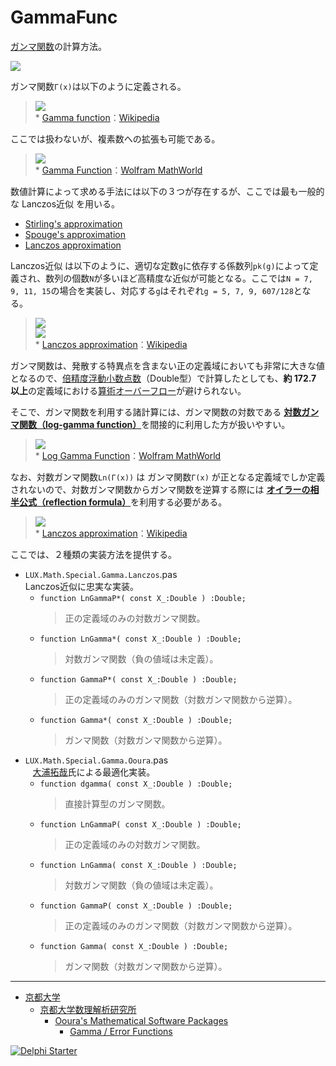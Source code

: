 # GammaFunc
[ガンマ関数](https://ja.wikipedia.org/wiki/ガンマ関数)の計算方法。

![](https://media.githubusercontent.com/media/LUXOPHIA/GammaFunc/master/--------/Gamma.png)

ガンマ関数`Γ(x)`は以下のように定義される。

> ![](https://wikimedia.org/api/rest_v1/media/math/render/svg/d40bd2656c5d261718de71dc3c623e3669bcc480)  
> \* [Gamma function](https://en.wikipedia.org/wiki/Gamma_function)：[Wikipedia](https://en.wikipedia.org)

ここでは扱わないが、複素数への拡張も可能である。

> ![](http://mathworld.wolfram.com/images/interactive/GammaReImAbs.gif)  
> \* [Gamma Function](http://mathworld.wolfram.com/GammaFunction.html)：[Wolfram MathWorld](http://mathworld.wolfram.com)

数値計算によって求める手法には以下の３つが存在するが、ここでは最も一般的な Lanczos近似 を用いる。
* [Stirling's approximation](https://ja.wikipedia.org/wiki/スターリングの近似)
* [Spouge's approximation](https://en.wikipedia.org/wiki/Spouge%27s_approximation)
* [Lanczos approximation](https://en.wikipedia.org/wiki/Lanczos_approximation)

Lanczos近似 は以下のように、適切な定数`g`に依存する係数列`pk(g)`によって定義され、数列の個数`N`が多いほど高精度な近似が可能となる。ここでは`N = 7, 9, 11, 15`の場合を実装し、対応する`g`はそれぞれ`g = 5, 7, 9, 607/128`となる。 

> ![](https://wikimedia.org/api/rest_v1/media/math/render/svg/d69a2c80753172cbeac791e9a2b087ff58ba7d84)  
> ![](https://wikimedia.org/api/rest_v1/media/math/render/svg/63215a71cb9d0058b928f302856859a89045acd2)  
> \* [Lanczos approximation](https://en.wikipedia.org/wiki/Lanczos_approximation)：[Wikipedia](https://en.wikipedia.org)

ガンマ関数は、発散する特異点を含まない正の定義域においても非常に大きな値となるので、[倍精度浮動小数点数](https://ja.wikipedia.org/wiki/倍精度浮動小数点数)（Double型）で計算したとしても、**約 172.7 以上**の定義域における[算術オーバーフロー](https://ja.wikipedia.org/wiki/算術オーバーフロー)が避けられない。


そこで、ガンマ関数を利用する諸計算には、ガンマ関数の対数である [**対数ガンマ関数（log-gamma function）**](https://en.wikipedia.org/wiki/Gamma_function#The_log-gamma_function)を間接的に利用した方が扱いやすい。

> ![](http://mathworld.wolfram.com/images/interactive/LogGammaReImAbs.gif)  
> \* [Log Gamma Function](http://mathworld.wolfram.com/LogGammaFunction.html)：[Wolfram MathWorld](http://mathworld.wolfram.com)

なお、対数ガンマ関数`Ln(Γ(x))` は ガンマ関数`Γ(x)` が正となる定義域でしか定義されないので、対数ガンマ関数からガンマ関数を逆算する際には [**オイラーの相半公式（reflection formula）**](https://ja.wikipedia.org/wiki/ガンマ関数#.E7.9B.B8.E5.8D.8A.E5.85.AC.E5.BC.8F)を利用する必要がある。

> ![](https://wikimedia.org/api/rest_v1/media/math/render/svg/6cc677d086fe3a8fe0c5eb3d5bca460565de56b5)  
> \* [Lanczos approximation](https://en.wikipedia.org/wiki/Lanczos_approximation)：[Wikipedia](https://en.wikipedia.org)

ここでは、２種類の実装方法を提供する。

* `LUX.Math.Special.Gamma.Lanczos`.pas  
    Lanczos近似に忠実な実装。
    * `function LnGammaP*( const X_:Double ) :Double;`  
        > 正の定義域のみの対数ガンマ関数。
    * `function LnGamma*( const X_:Double ) :Double;`
        > 対数ガンマ関数（負の値域は未定義）。
    * `function GammaP*( const X_:Double ) :Double;`
        > 正の定義域のみのガンマ関数（対数ガンマ関数から逆算）。
    * `function Gamma*( const X_:Double ) :Double;`
        > ガンマ関数（対数ガンマ関数から逆算）。
* `LUX.Math.Special.Gamma.Ooura`.pas  
    [大浦拓哉](http://www.kurims.kyoto-u.ac.jp/~ooura/profile-j.html)氏による最適化実装。
    * `function dgamma( const X_:Double ) :Double;`  
        > 直接計算型のガンマ関数。
    * `function LnGammaP( const X_:Double ) :Double;`  
        > 正の定義域のみの対数ガンマ関数。
    * `function LnGamma( const X_:Double ) :Double;`  
        > 対数ガンマ関数（負の値域は未定義）。
    * `function GammaP( const X_:Double ) :Double;`
        > 正の定義域のみのガンマ関数（対数ガンマ関数から逆算）。
    * `function Gamma( const X_:Double ) :Double;`
        > ガンマ関数（対数ガンマ関数から逆算）。

----

* [京都大学](http://www.kyoto-u.ac.jp/ja)
    * [京都大学数理解析研究所](http://www.kurims.kyoto-u.ac.jp/ja/index.html)
        * [Ooura's Mathematical Software Packages](http://www.kurims.kyoto-u.ac.jp/~ooura/index-j.html)
            * [Gamma / Error Functions](http://www.kurims.kyoto-u.ac.jp/~ooura/gamerf-j.html)

[![Delphi Starter](http://img.en25.com/EloquaImages/clients/Embarcadero/%7B063f1eec-64a6-4c19-840f-9b59d407c914%7D_dx-starter-bn159.png)](https://www.embarcadero.com/jp/products/delphi/starter)
